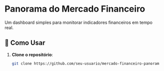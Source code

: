 # Panorama do Mercado Financeiro  

Um dashboard simples para monitorar indicadores financeiros em tempo real.

## 🚀 Como Usar  
1. **Clone o repositório**:  
   ```bash
   git clone https://github.com/seu-usuario/mercado-financeiro-panorama.git